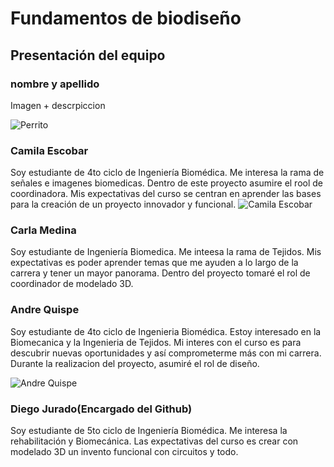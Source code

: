 # Fundamentos de biodiseño

## Presentación del equipo

### nombre y apellido
Imagen + descrpiccion

![Perrito](https://tvazteca.brightspotcdn.com/dims4/default/9a703df/2147483647/strip/true/crop/1920x1080+0+0/resize/928x522!/format/jpg/quality/80/?url=http%3A%2F%2Ftv-azteca-brightspot.s3.amazonaws.com%2F38%2Fe6%2F7b33cdd042d5a378d56a7f81fa73%2Fperritos-primeros-auxilios.jpg)

### Camila Escobar
Soy estudiante de 4to ciclo de Ingeniería Biomédica. Me interesa la rama de señales e imagenes biomedicas. Dentro de este proyecto asumire el rool de coordinadora. Mis expectativas del curso se centran en aprender las bases para la creación de un proyecto innovador y funcional.
![Camila Escobar](https://postimg.cc/kBD2W7Wz)
### Carla Medina
Soy estudiante de Ingeniería Biomedica. Me inteesa la rama de Tejidos. Mis expectativas es poder aprender temas que me ayuden a lo largo de la carrera y tener un mayor panorama. Dentro del proyecto tomaré el rol de coordinador de modelado 3D.

### Andre Quispe
Soy estudiante de 4to ciclo de Ingenieria Biomédica. Estoy interesado en la Biomecanica y la Ingenieria de Tejidos. Mi interes con el curso es para descubrir nuevas oportunidades y así comprometerme más con mi carrera. Durante la realizacion del proyecto, asumiré el rol de diseño.

![Andre Quispe](https://media.licdn.com/dms/image/D4E03AQGU0uCO-E4upA/profile-displayphoto-shrink_200_200/0/1689786921988?e=2147483647&v=beta&t=1Izms1NSGYTACb4OmtKLDbmQpP1YSCKllypJzaf61_8)
### Diego Jurado(Encargado del Github)
Soy estudiante de 5to ciclo de Ingeniería Biomédica. Me interesa la rehabilitación y Biomecánica. Las expectativas del curso es crear con modelado 3D un invento funcional con circuitos y todo.
